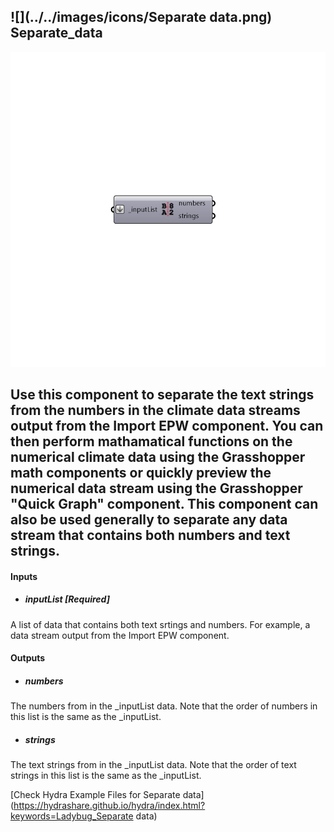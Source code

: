 ## ![](../../images/icons/Separate data.png) Separate_data

![](../../images/components/Separate_data.png)

Use this component to separate the text strings from the numbers in the climate data streams output from the Import EPW component.
 You can then perform mathamatical functions on the numerical climate data using the Grasshopper math components or quickly preview the numerical data stream using the Grasshopper "Quick Graph" component.
 This component can also be used generally to separate any data stream that contains both numbers and text strings.
 -
 

#### Inputs
* ##### inputList [Required]
A list of data that contains both text srtings and numbers.  For example, a data stream output from the Import EPW component.

#### Outputs
* ##### numbers
The numbers from in the _inputList data.  Note that the order of numbers in this list is the same as the _inputList.
* ##### strings
The text strings from in the _inputList data.  Note that the order of text strings in this list is the same as the _inputList.


[Check Hydra Example Files for Separate data](https://hydrashare.github.io/hydra/index.html?keywords=Ladybug_Separate data)